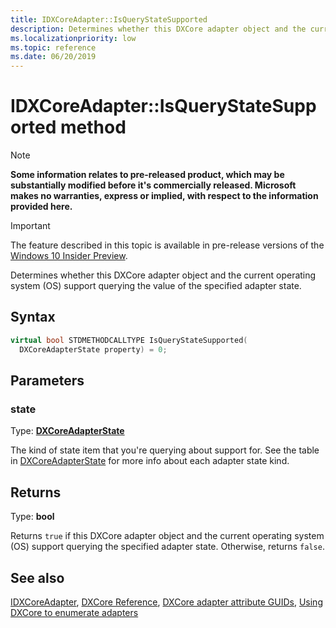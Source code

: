 ```yaml
---
title: IDXCoreAdapter::IsQueryStateSupported
description: Determines whether this DXCore adapter object and the current operating system (OS) support querying the value of the specified adapter state.
ms.localizationpriority: low
ms.topic: reference
ms.date: 06/20/2019
---
```


# IDXCoreAdapter::IsQueryStateSupported method

> [!NOTE]
> **Some information relates to pre-released product, which may be substantially modified before it's commercially released. Microsoft makes no warranties, express or implied, with respect to the information provided here.**

> [!IMPORTANT]
> The feature described in this topic is available in pre-release versions of the [Windows 10 Insider Preview](https://www.microsoft.com/software-download/windowsinsiderpreviewSDK).

Determines whether this DXCore adapter object and the current operating system (OS) support querying the value of the specified adapter state.

## Syntax

```cpp
virtual bool STDMETHODCALLTYPE IsQueryStateSupported( 
  DXCoreAdapterState property) = 0;
```

## Parameters

### state

Type: **[DXCoreAdapterState](/windows/win32/dxcore/dxcore_interface/ne-dxcore_interface-dxcoreadapterstate)**

The kind of state item that you're querying about support for. See the table in [DXCoreAdapterState](/windows/win32/dxcore/dxcore_interface/ne-dxcore_interface-dxcoreadapterstate) for more info about each adapter state kind.

## Returns

Type: **bool**

Returns `true` if this DXCore adapter object and the current operating system (OS) support querying the specified adapter state. Otherwise, returns `false`.

## See also

[IDXCoreAdapter](/windows/win32/dxcore/dxcore_interface/nn-dxcore_interface-idxcoreadapter), [DXCore Reference](/windows/win32/dxcore/dxcore-reference), [DXCore adapter attribute GUIDs](/windows/win32/dxcore/dxcore-adapter-attribute-guids), [Using DXCore to enumerate adapters](/windows/win32/dxcore/dxcore-enum-adapters)
